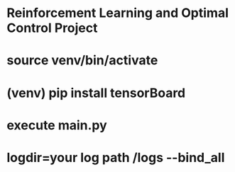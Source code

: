 # Reinforcement Learning and Optimal Control Project

# source venv/bin/activate
# (venv) pip install tensorBoard 
# execute main.py 
# logdir=your log path /logs --bind_all
 

